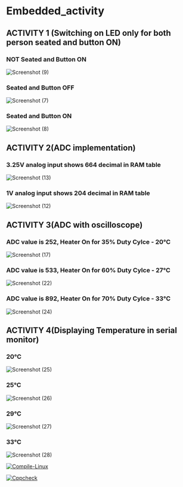 
# Embedded_activity

## ACTIVITY 1 (Switching on LED only for both person seated and button ON)
### NOT Seated and Button ON
![Screenshot (9)](https://user-images.githubusercontent.com/81116875/116706349-2cdcab00-a9eb-11eb-8e75-eef6bd6344ba.png)
###  Seated and Button OFF
![Screenshot (7)](https://user-images.githubusercontent.com/81116875/116706420-3f56e480-a9eb-11eb-8cb7-ab3e023788af.png)
### Seated and Button ON
![Screenshot (8)](https://user-images.githubusercontent.com/81116875/116706454-4847b600-a9eb-11eb-8efc-3c0dc95dd196.png)

## ACTIVITY 2(ADC implementation)
### 3.25V analog input shows 664 decimal in RAM table
![Screenshot (13)](https://user-images.githubusercontent.com/81116875/116716353-48e54a00-a9f5-11eb-9218-607d36fe45f0.png)
### 1V analog input shows 204 decimal in RAM table
![Screenshot (12)](https://user-images.githubusercontent.com/81116875/116716388-513d8500-a9f5-11eb-8ae8-e8c80cba09d1.png)

## ACTIVITY 3(ADC with oscilloscope)
### ADC value is 252, Heater On for 35% Duty Cylce - 20°C
![Screenshot (17)](https://user-images.githubusercontent.com/81116875/116735712-8acdba80-aa0c-11eb-82d4-ad3381415129.png)
### ADC value is 533, Heater On for 60% Duty Cylce - 27°C
![Screenshot (22)](https://user-images.githubusercontent.com/81116875/116736022-f57ef600-aa0c-11eb-8e51-69a3a79663af.png)
### ADC value is 892, Heater On for 70% Duty Cylce - 33°C
![Screenshot (24)](https://user-images.githubusercontent.com/81116875/116736295-527aac00-aa0d-11eb-9333-d942bef5f22f.png)

## ACTIVITY 4(Displaying Temperature in serial monitor)
### 20°C 
![Screenshot (25)](https://user-images.githubusercontent.com/81116875/116743664-df763300-aa16-11eb-9897-16aa7d26951c.png)
### 25°C 
![Screenshot (26)](https://user-images.githubusercontent.com/81116875/116743678-e56c1400-aa16-11eb-8403-07c5477c85e7.png)
### 29°C 
![Screenshot (27)](https://user-images.githubusercontent.com/81116875/116743695-eac95e80-aa16-11eb-8dfe-8e578b522755.png)
### 33°C 
![Screenshot (28)](https://user-images.githubusercontent.com/81116875/116743709-f026a900-aa16-11eb-8f34-f2842121219d.png)

[![Compile-Linux](https://github.com/amolkerkar/Embedded_activity/actions/workflows/Compile.yml/badge.svg)](https://github.com/amolkerkar/Embedded_activity/actions/workflows/Compile.yml)

[![Cppcheck](https://github.com/amolkerkar/Embedded_activity/actions/workflows/CodeQuality.yml/badge.svg)](https://github.com/amolkerkar/Embedded_activity/actions/workflows/CodeQuality.yml)


